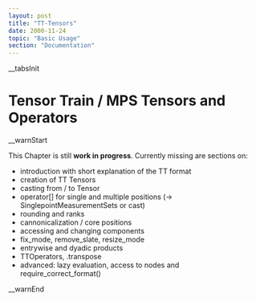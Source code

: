```yaml
---
layout: post
title: "TT-Tensors"
date: 2000-11-24
topic: "Basic Usage"
section: "Documentation"
---
```

__tabsInit
# Tensor Train / MPS Tensors and Operators

__warnStart

This Chapter is still **work in progress**.
Currently missing are sections on:
* introduction with short explanation of the TT format
* creation of TT Tensors
* casting from / to Tensor
* operator[] for single and multiple positions (-> SinglepointMeasurementSets or cast)
* rounding and ranks
* cannonicalization / core positions
* accessing and changing components
* fix_mode, remove_slate, resize_mode
* entrywise and dyadic products
* TTOperators, .transpose
* advanced: lazy evaluation, access to nodes and require_correct_format()

__warnEnd




